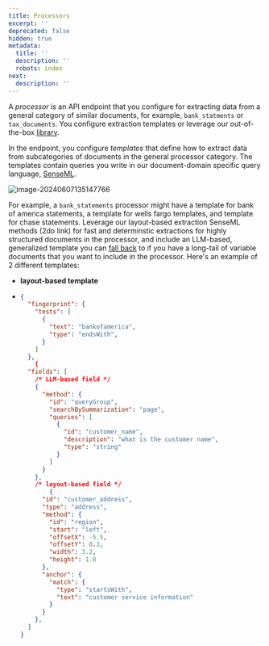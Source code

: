 ```yaml
---
title: Processors
excerpt: ''
deprecated: false
hidden: true
metadata:
  title: ''
  description: ''
  robots: index
next:
  description: ''
---
```

A *processor* is an API endpoint that you configure for extracting data from a general category of similar documents, for example, `bank_statments` or `tax_documents`.  You configure extraction templates or leverage our out-of-the-box [library](doc:library-quickstart). 

 In the endpoint, you configure *templates* that define how to extract data from subcategories of documents in the general processor category. The templates contain queries you write in our document-domain specific query language, [SenseML](doc:senseml-reference-introduction).

 

![image-20240607135147766](C:\Users\franc\AppData\Roaming\Typora\typora-user-images\image-20240607135147766.png)



 For example, a `bank_statements` processor might have a template for bank of america statements, a template for wells fargo templates, and template for chase statements. Leverage our layout-based extraction SenseML methods (2do link) for fast and determinstic extractions for highly structured documents in the processor, and include an LLM-based, generalized template you can [fall back](doc:fallbacks#capture-long-tail-documents-with-fallback-configs) to if you have a long-tail of variable documents that you want to include in the processor. Here's an example of 2 different templates:

- **layout-based template**

- ````json
  {
    "fingerprint": {
      "tests": [
        {
          "text": "bankofamerica",
          "type": "endsWith",
        }
      ]
    },
      {
    "fields": [
      /* LLM-based field */
      {
        "method": {
          "id": "queryGroup",
          "searchBySummarization": "page",
          "queries": [
            {
              "id": "customer_name",
              "description": "what is the customer name",
              "type": "string"
            }
          ]
        }
      },
      /* layout-based field */
          {
        "id": "customer_address",
        "type": "address",
        "method": {
          "id": "region",
          "start": "left",
          "offsetX": -5.5,
          "offsetY": 0.3,
          "width": 3.2,
          "height": 1.8
        },
        "anchor": {
          "match": {
            "type": "startsWith",
            "text": "customer service information"
          }
        }
      },
    ]
  }
      
  ````